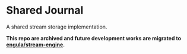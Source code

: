 # Shared Journal

A shared stream storage implementation.

**This repo are archived and future development works are migrated to [engula/stream-engine](https://github.com/engula/engula).**
